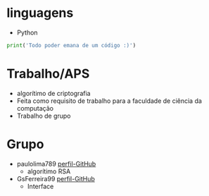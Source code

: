 # linguagens
* Python 
~~~Python
print('Todo poder emana de um código :)')
~~~

# Trabalho/APS
* algorítimo de criptografia
* Feita como requisito de trabalho para a faculdade de ciência da computação
* Trabalho de grupo
# Grupo
* paulolima789
[perfil-GitHub](https://github.com/paulolima789)
  * algorítimo RSA
* GsFerreira99
[perfil-GitHub](https://github.com/GsFerreira99)
  * Interface


